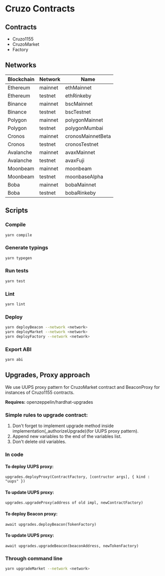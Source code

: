 # Cruzo Contracts

## Contracts

-   Cruzo1155
-   CruzoMarket
-   Factory

## Networks

| Blockchain | Network | Name              |
| ---------- | ------- | ----------------- |
| Ethereum   | mainnet | ethMainnet        |
| Ethereum   | testnet | ethRinkeby        |
| Binance    | mainnet | bscMainnet        |
| Binance    | testnet | bscTestnet        |
| Polygon    | mainnet | polygonMainnet    |
| Polygon    | testnet | polygonMumbai     |
| Cronos     | mainnet | cronosMainnetBeta |
| Cronos     | testnet | cronosTestnet     |
| Avalanche  | mainnet | avaxMainnet       |
| Avalanche  | testnet | avaxFuji          |
| Moonbeam   | mainnet | moonbeam          |
| Moonbeam   | testnet | moonbaseAlpha     |
| Boba       | mainnet | bobaMainnet       |
| Boba       | testnet | bobaRinkeby       |

## Scripts

### Compile

```sh
yarn compile
```

### Generate typings

```sh
yarn typegen
```

### Run tests

```sh
yarn test
```

### Lint

```sh
yarn lint
```

### Deploy

```sh
yarn deployBeacon --network <network>
yarn deployMarket --network <network>
yarn deployFactory --network <network>
```

### Export ABI

```sh
yarn abi
```

## Upgrades, Proxy approach

We use UUPS proxy pattern for CruzoMarket contract and BeaconProxy for instances of Cruzo1155 contracts.

**Requires:** openzeppelin/hardhat-upgrades

### Simple rules to upgrade contract:

1. Don't forget to implement upgrade method inside implementation(\_authorizeUpgrade)(for UUPS proxy pattern).
2. Append new variables to the end of the variables list.
3. Don't delete old variables.

### In code

#### To deploy UUPS proxy:

`upgrades.deployProxy(ContractFactory, [contructor args], { kind : "uups" })`

#### To update UUPS proxy:

`upgrades.upgradeProxy(address of old impl, newContractFactory)`

#### To deploy Beacon proxy:

`await upgrades.deployBeacon(TokenFactory)`

#### To update UUPS proxy:

`await upgrades.upgradeBeacon(beaconAddress, newTokenFactory)`

### Through command line

```sh
yarn upgradeMarket --network <network>
```

[comment]: <> (yarn upgradeToken --network <network>)

